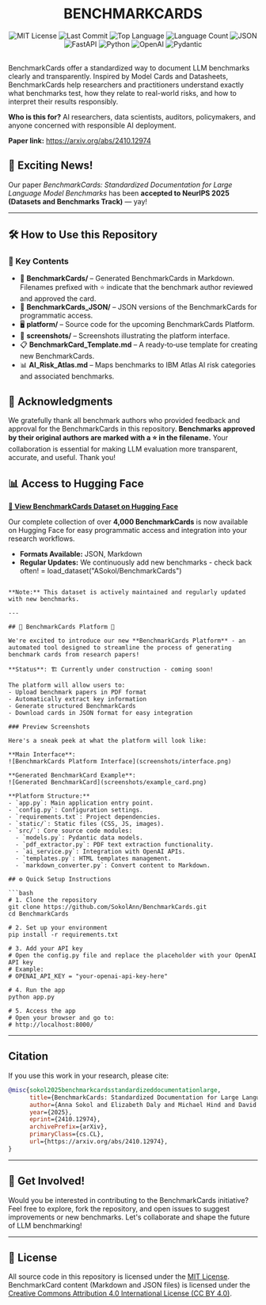 <div id="top">

<!-- HEADER STYLE: CLASSIC -->
<div align="center">

# BENCHMARKCARDS

<!-- BADGES -->
<img src="https://img.shields.io/github/license/SokolAnn/BenchmarkCards" alt="MIT License">
<img src="https://img.shields.io/github/last-commit/SokolAnn/BenchmarkCards?style=flat&logo=git&logoColor=white&color=0080ff" alt="Last Commit">
<img src="https://img.shields.io/github/languages/top/SokolAnn/BenchmarkCards?style=flat&color=0080ff" alt="Top Language">
<img src="https://img.shields.io/github/languages/count/SokolAnn/BenchmarkCards?style=flat&color=0080ff" alt="Language Count">

<img src="https://img.shields.io/badge/JSON-000000.svg?style=flat&logo=JSON&logoColor=white" alt="JSON">
<img src="https://img.shields.io/badge/FastAPI-009688.svg?style=flat&logo=FastAPI&logoColor=white" alt="FastAPI">
<img src="https://img.shields.io/badge/Python-3776AB.svg?style=flat&logo=Python&logoColor=white" alt="Python">
<img src="https://img.shields.io/badge/OpenAI-412991.svg?style=flat&logo=OpenAI&logoColor=white" alt="OpenAI">
<img src="https://img.shields.io/badge/Pydantic-E92063.svg?style=flat&logo=Pydantic&logoColor=white" alt="Pydantic">


</div>
<br/>


BenchmarkCards offer a standardized way to document LLM benchmarks clearly and transparently. Inspired by Model Cards and Datasheets, BenchmarkCards help researchers and practitioners understand exactly what benchmarks test, how they relate to real-world risks, and how to interpret their results responsibly.

**Who is this for?** AI researchers, data scientists, auditors, policymakers, and anyone concerned with responsible AI deployment.

**Paper link:** https://arxiv.org/abs/2410.12974
## 🎉 Exciting News!
Our paper *BenchmarkCards: Standardized Documentation for Large Language Model Benchmarks* has been **accepted to NeurIPS 2025 (Datasets and Benchmarks Track)** — yay!

---
## 🛠️ How to Use this Repository
### 🔗 Key Contents
- 📁 **BenchmarkCards/** – Generated BenchmarkCards in Markdown. Filenames prefixed with ⭐ indicate that the benchmark author reviewed and approved the card.  
- 📁 **BenchmarkCards_JSON/** – JSON versions of the BenchmarkCards for programmatic access.  
- 🖥️ **platform/** – Source code for the upcoming BenchmarkCards Platform.  
- 📸 **screenshots/** – Screenshots illustrating the platform interface.  
- 📋 **BenchmarkCard_Template.md** – A ready‑to‑use template for creating new BenchmarkCards.  
- 📊 **AI_Risk_Atlas.md** – Maps benchmarks to IBM Atlas AI risk categories and associated benchmarks.

## 🙏 Acknowledgments

We gratefully thank all benchmark authors who provided feedback and approval for the BenchmarkCards in this repository. **Benchmarks approved by their original authors are marked with a ⭐ in the filename.** Your collaboration is essential for making LLM evaluation more transparent, accurate, and useful. Thank you!

## 📊 Access to Hugging Face

**[🤗 View BenchmarkCards Dataset on Hugging Face](https://huggingface.co/datasets/ASokol/BenchmarkCards)**

Our complete collection of over **4,000 BenchmarkCards** is now available on Hugging Face for easy programmatic access and integration into your research workflows.

- **Formats Available:** JSON, Markdown
- **Regular Updates:** We continuously add new benchmarks - check back often!
= load_dataset("ASokol/BenchmarkCards")
```

**Note:** This dataset is actively maintained and regularly updated with new benchmarks.

---

## 🚧 BenchmarkCards Platform 🚧

We're excited to introduce our new **BenchmarkCards Platform** - an automated tool designed to streamline the process of generating benchmark cards from research papers! 

**Status**: 🏗️ Currently under construction - coming soon!

The platform will allow users to:
- Upload benchmark papers in PDF format
- Automatically extract key information 
- Generate structured BenchmarkCards
- Download cards in JSON format for easy integration

### Preview Screenshots

Here's a sneak peek at what the platform will look like:

**Main Interface**:
![BenchmarkCards Platform Interface](screenshots/interface.png)

**Generated BenchmarkCard Example**:
![Generated BenchmarkCard](screenshots/example_card.png)

**Platform Structure:**
- `app.py`: Main application entry point.
- `config.py`: Configuration settings.
- `requirements.txt`: Project dependencies.
- `static/`: Static files (CSS, JS, images).
- `src/`: Core source code modules:
  - `models.py`: Pydantic data models.
  - `pdf_extractor.py`: PDF text extraction functionality.
  - `ai_service.py`: Integration with OpenAI APIs.
  - `templates.py`: HTML templates management.
  - `markdown_converter.py`: Convert content to Markdown.

## ⚙️ Quick Setup Instructions

```bash
# 1. Clone the repository
git clone https://github.com/SokolAnn/BenchmarkCards.git
cd BenchmarkCards

# 2. Set up your environment
pip install -r requirements.txt

# 3. Add your API key
# Open the config.py file and replace the placeholder with your OpenAI API key
# Example:
# OPENAI_API_KEY = "your-openai-api-key-here"

# 4. Run the app
python app.py

# 5. Access the app
# Open your browser and go to:
# http://localhost:8000/

```
---
## Citation
If you use this work in your research, please cite:
```bibtex
@misc{sokol2025benchmarkcardsstandardizeddocumentationlarge,
      title={BenchmarkCards: Standardized Documentation for Large Language Model Benchmarks}, 
      author={Anna Sokol and Elizabeth Daly and Michael Hind and David Piorkowski and Xiangliang Zhang and Nuno Moniz and Nitesh Chawla},
      year={2025},
      eprint={2410.12974},
      archivePrefix={arXiv},
      primaryClass={cs.CL},
      url={https://arxiv.org/abs/2410.12974}, 
}
```
---
## 🤝 Get Involved!
Would you be interested in contributing to the BenchmarkCards initiative? Feel free to explore, fork the repository, and open issues to suggest improvements or new benchmarks. Let's collaborate and shape the future of LLM benchmarking!

---
## 📄 License
All source code in this repository is licensed under the [MIT License](LICENSE).  
BenchmarkCard content (Markdown and JSON files) is licensed under the [Creative Commons Attribution 4.0 International License (CC BY 4.0)](https://creativecommons.org/licenses/by/4.0/).



